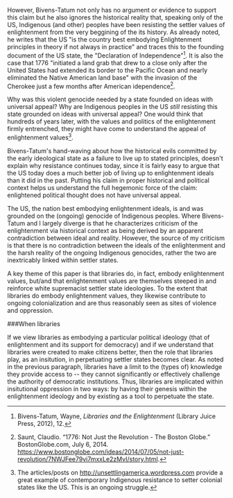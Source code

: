 However, Bivens-Tatum not only has no argument or evidence to support this claim but he also ignores the historical reality that, speaking only of the US, Indigenous (and other) peoples have been resisting the settler values of enlightenment from the very beggining of the its history. As already noted, he writes that the US "is the country best embodying Enlightenment principles in theory if not always in practice" and traces this to the founding document of the US state, the "Declaration of Independence"[^1]. It is also the case that 1776 "initiated a land grab that drew to a close only after the United States had extended its border to the Pacific Ocean and nearly eliminated the Native American land base" with the invasion of the Cherokee just a few months after American idependence[^2].

Why was this violent genocide needed by a state founded on ideas with universal appeal? Why are Indigenous peoples in the US _still_ resisting this state grounded on ideas with universal appeal? One would think that hundreds of years later, with the values and politics of the enlightenment firmly entrenched, they might have come to understand the appeal of enlightenment values[^3].

Bivens-Tatum's hand-waving about how the historical evils committed by the early ideological state as a failure to live up to stated principles, doesn't explain why resistance continues today, since it is fairly easy to argue that the US today does a much better job of living up to enlightenment ideals than it did in the past. Putting his claim in proper historical and political context helps us understand the full hegemonic force of the claim: enlightened political thought does not have universal appeal.

The US, the nation best embodying enlightenment ideals, is and was grounded on the (ongoing) genocide of Indigenous peoples. Where Bivens-Tatum and I largely diverge is that he characterizes criticism of the enlightenment via historical context as being derived by an apparent contradiction between ideal and reality. However, the source of my criticism is that there is no contradiction between the ideals of the enlightenment and the harsh reality of the ongoing Indigenous genocides, rather the two are inextricably linked within settler states.

A key theme of this paper is that libraries do, in fact, embody enlightenment values, but/and that enlightenment values are themselves steeped in and reinforce white supremacist settler state ideologies. To the extent that libraries do embody enlightenment values, they likewise contribute to ongoing colonialization and are thus reasonably seen as sites of violence and oppression.

###When libraries

If we view libraries as embodying a particular political ideology (that of enlightenment and its support for democracy) and if we understand that libraries were created to make citizens better, then the role that libraries play, as an insitution, in perpetuating settler states becomes clear. As noted in the previous paragraph, libraries have a limit to the (types of) knowledge they provide access to -- they cannot significantly or effectively challenge the authority of democratic institutions. Thus, libraries are implicated within insitutional oppression in two ways: by having their genesis within the enlightenment ideology and by existing as a tool to perpetuate the state. 

[^1]: Bivens-Tatum, Wayne, _Libraries and the Enlightenment_ (Library Juice Press, 2012), 12.

[^2]: Saunt, Claudio. “1776: Not Just the Revolution - The Boston Globe.” BostonGlobe.com, July 6, 2014. https://www.bostonglobe.com/ideas/2014/07/05/not-just-revolution/7NWJFee79vi7mxxLe2zMvI/story.html.

[^3]: The articles/posts on http://unsettlingamerica.wordpress.com provide a great example of contemporary Indigenous resistance to setter colonial states like the US. This is an ongoing struggle.

